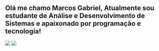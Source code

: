 ## Olá me chamo Marcos Gabriel, Atualmente sou estudante de Análise e Desenvolvimento de Sistemas e apaixonado por programação e tecnologia!
 
<div> 
  <a href = "mailto:mgabrielrodrigues22@gmail.com"><img src="https://img.shields.io/badge/-Gmail-%23333?style=for-the-badge&logo=gmail&logoColor=white" target="_blank"></a>
  <a href="www.linkedin.com/in/marcos-g-2370b8205" target="_blank"><img src="https://img.shields.io/badge/-LinkedIn-%230077B5?style=for-the-badge&logo=linkedin&logoColor=white" target="_blank"></a> 
